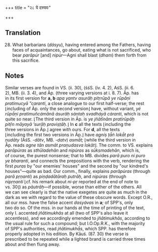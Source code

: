 +++
title = "२८ ये दस्यवः"

+++
## Translation
28. What barbarians (*dásyu*), having entered among the Fathers, having  
faces of acquaintances, go about, eating what is not sacrificed, who  
bear *parāpúr* \[and\] *nipúr*—Agni shall blast (*dham*) them forth from  
this sacrifice.

## Notes
  
  
  
  
  
Similar verses are found in VS. (ii. 30), (śśS. (iv. 4. 2), AśS. (ii. 6.  
2), MB. (ii. 3. 4), and Āp. (three varying versions at i. 8. 7). Āp. has  
in its first version for **a, b** *apa yantv asurāḥ pitṛrūpā ye rūpāṇi  
pratimucyā ”caranti*, a close analogue to our first half-verse; the rest  
⌊including of Āp. only the second version⌋ have, without variant, *yé  
rūpā́ṇi pratimuñcámānā ásurāḥ sántaḥ svadháyā cáranti*, which is not  
quite so near. ⌊The third version in Āp. is *ye jñātīnām pratirūpāḥ  
pitṝn māyayā ’surāḥ praviṣṭāḥ.*⌋ In **c** all the texts ⌊including the  
three versions in Āp.⌋ agree with ours. For **d**, all the texts  
⌊including the first two versions in Āp.⌋ have *agníṣ ṭā́ṅ lokā́t prá  
ṇudāty* (AśS. *-dātv*, MB. *-datv*) *asmā́t;* ⌊while the third version in  
Āp. reads *agne tān asmāt praṇudasva lokāt*⌋. The comm. to VS. explains  
*parāpúras* as *sthūladehān* and *nipúras* as *sūkṣmadehān*, which is,  
of course, the purest nonsense; that to MB. divides *parā puro ni puro  
ye bharanti*, and connects the prepositions with the verb, rendering the  
first *puras* by "our enemies' houses" and the second by "our kindred's  
houses"—quite as bad. Our comm., finally, explains *parāpúras* (through  
*parā pṛṇanti*) as *piṇḍadātāraḥ putrāḥ*, and *nipúras* (through  
*nipṛṇanti* ⌊cf. his remark about *ni-pṛ* reported at the end of note to  
vs. 30⌋) as *pāutrāḥ*—if possible, worse than either of the others. All  
we can see clearly is that the native exegetes are quite as much in the  
dark as we with regard to the value of these obscure words. Except O.R.,  
all our mss. have the false accent *dasyávas* in **a**; of SPP's, only  
two do so. Of the mss. in our hands at the time of printing of the text,  
only I. accented *jñātimukhās* at all (two of SPP's also leave it  
accentless), and we accordingly emended to *jñātímukhās*, according to  
the usual rule for such a compound; but I.O.Op.R.K., with the majority  
of SPP's authorities, read *jñātimukhā́s*, which SPP. has therefore  
properly adopted in his edition. By Kāuś. (87. 30) the verse is  
prescribed to be repeated while a lighted brand is carried three times  
about and then flung away.
